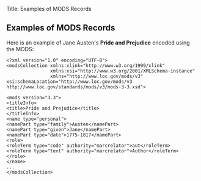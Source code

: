 Title: Examples of MODS Records


Examples of MODS Records
------------------------
Here is an example of Jane Austen's **Pride and Prejudice** encoded using the MODS:

	<?xml version="1.0" encoding="UTF-8">
	<modsCollection xmlns:xlink="http://www.w3.org/1999/xlink" 
					xmlns:xsi="http://www.w3.org/2001/XMLSchema-instance" 
					xmlns="http://www.loc.gov/mods/v3" xsi:schemaLocation="http://www.loc.gov/mods/v3 http://www.loc.gov/standards/mods/v3/mods-3-3.xsd">

	<mods version="3.3">
	<titleInfo>
	<title>Pride and Prejudice</title>
	</titleInfo>
	<name type="personal">
	<namePart type="family">Austen</namePart>
	<namePart type="given">Jane</namePart>
	<namePart type="date">1775-1817</namePart>
	<role>
	<roleTerm type="code" authority="marcrelator">aut</roleTerm>
	<roleTerm type="text" authority="marcrelator">Author</roleTerm>
	</role>
	</name>
	...
	</modsCollection>
